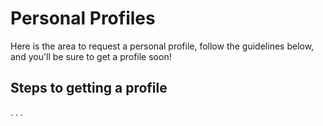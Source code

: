# Personal Profiles

Here is the area to request a personal profile, follow the guidelines below, and you'll be sure to get a profile soon!

## Steps to getting a profile

. . .
